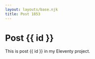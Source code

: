 ```yaml
---
layout: layouts/base.njk
title: Post 1853
---
```


# Post {{ id }}

This is post {{ id }} in my Eleventy project.
